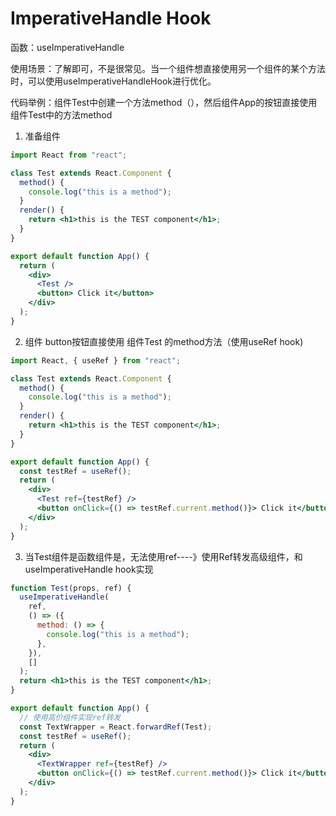 # ImperativeHandle Hook

函数：useImperativeHandle

使用场景：了解即可，不是很常见。当一个组件想直接使用另一个组件的某个方法时，可以使用useImperativeHandleHook进行优化。

代码举例：组件Test中创建一个方法method（），然后组件App的按钮直接使用组件Test中的方法method

1. 准备组件

```jsx
import React from "react";

class Test extends React.Component {
  method() {
    console.log("this is a method");
  }
  render() {
    return <h1>this is the TEST component</h1>;
  }
}

export default function App() {
  return (
    <div>
      <Test />
      <button> Click it</button>
    </div>
  );
}
```

2. 组件 button按钮直接使用 组件Test 的method方法（使用useRef hook)

```jsx
import React, { useRef } from "react";

class Test extends React.Component {
  method() {
    console.log("this is a method");
  }
  render() {
    return <h1>this is the TEST component</h1>;
  }
}

export default function App() {
  const testRef = useRef();
  return (
    <div>
      <Test ref={testRef} />
      <button onClick={() => testRef.current.method()}> Click it</button>
    </div>
  );
}
```

3. 当Test组件是函数组件是，无法使用ref----》使用Ref转发高级组件，和useImperativeHandle hook实现

```jsx
function Test(props, ref) {
  useImperativeHandle(
    ref,
    () => ({
      method: () => {
        console.log("this is a method");
      },
    }),
    []
  );
  return <h1>this is the TEST component</h1>;
}

export default function App() {
  // 使用高价组件实现ref转发
  const TextWrapper = React.forwardRef(Test);
  const testRef = useRef();
  return (
    <div>
      <TextWrapper ref={testRef} />
      <button onClick={() => testRef.current.method()}> Click it</button>
    </div>
  );
}
```



